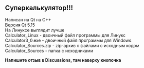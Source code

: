 <b>Суперкалькулятор!!!</b>  
-------------------
Написан на Qt на C++  
Версия Qt 5.15  
На Линуксе выглядит лучше  
Calculator_Linux - двоичный файл программы для Линукс  
Calculator3_0.exe - двоичный файл программы для Windows  
Calculator_Sources.zip - zip-архив с файлами с исходным кодом  
Calculator_Sources - папка с исходниками  

<b>Напишите отзыв в Discussions, там наверху кнопочка</b>
